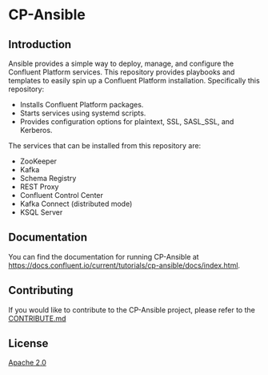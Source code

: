 
# CP-Ansible

## Introduction

Ansible provides a simple way to deploy, manage, and configure the Confluent Platform services. This repository provides playbooks and templates to easily spin up a Confluent Platform installation. Specifically this repository:

* Installs Confluent Platform packages.
* Starts services using systemd scripts.
* Provides configuration options for plaintext, SSL, SASL_SSL, and Kerberos.

The services that can be installed from this repository are:

* ZooKeeper
* Kafka
* Schema Registry
* REST Proxy
* Confluent Control Center
* Kafka Connect (distributed mode)
* KSQL Server

## Documentation

You can find the documentation for running CP-Ansible at https://docs.confluent.io/current/tutorials/cp-ansible/docs/index.html.

## Contributing



If you would like to contribute to the CP-Ansible project, please refer to the [CONTRIBUTE.md](https://github.com/confluentinc/cp-ansible/blob/5.3.x/CONTRIBUTING.md)




## License

[Apache 2.0](https://github.com/confluentinc/cp-ansible/blob/5.1.x/LICENSE.md)
